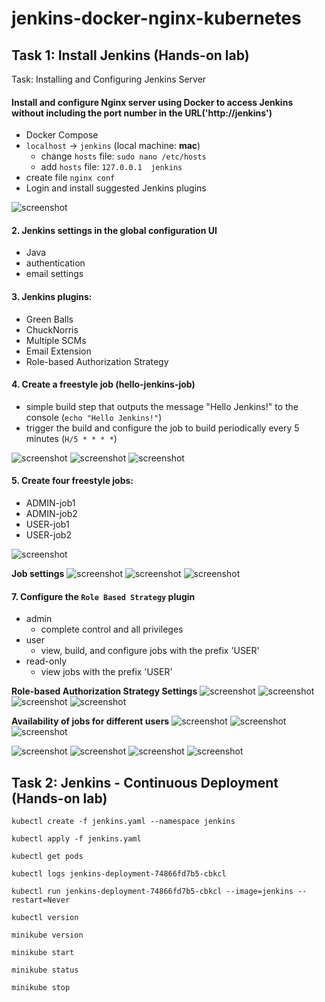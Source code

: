 # jenkins-docker-nginx-kubernetes

## Task 1: Install Jenkins (Hands-on lab)
Task: Installing and Configuring Jenkins Server

#### Install and configure Nginx server using Docker to access Jenkins without including the port number in the URL('http://jenkins')
- Docker Compose
- `localhost` -> `jenkins` (local machine: **mac**)
  - change `hosts` file: `sudo nano /etc/hosts` 
  - add `hosts` file: `127.0.0.1  jenkins`
- create file `nginx conf`
- Login and install suggested Jenkins plugins

![screenshot](readme-assets/jenkins-ip.png)

#### 2. Jenkins settings in the global configuration UI
- Java
- authentication
- email settings

#### 3. Jenkins plugins: 
- Green Balls
- ChuckNorris
- Multiple SCMs
- Email Extension
- Role-based Authorization Strategy

#### 4. Create a freestyle job (hello-jenkins-job)
- simple build step that outputs the message "Hello Jenkins!" to the console (`echo "Hello Jenkins!"`)
- trigger the build and configure the job to build periodically every 5 minutes (`H/5 * * * *`)

![screenshot](readme-assets/hello-jenkins-job-1.png)
![screenshot](readme-assets/hello-jenkins-job-2.png)
![screenshot](readme-assets/hello-jenkins-job-3.png)

#### 5. Create four freestyle jobs: 
- ADMIN-job1
- ADMIN-job2
- USER-job1
- USER-job2

![screenshot](readme-assets/freestyle-jobs-1.png)

**Job settings**
![screenshot](readme-assets/job-setting-1.png)
![screenshot](readme-assets/job-setting-2.png)
![screenshot](readme-assets/job-setting-3.png)

#### 7. Configure the `Role Based Strategy` plugin
- admin
  - complete control and all privileges
- user
  - view, build, and configure jobs with the prefix 'USER'
- read-only
  - view jobs with the prefix 'USER'

**Role-based Authorization Strategy Settings**
![screenshot](readme-assets/role-based-strategy-settings-1.png)
![screenshot](readme-assets/role-based-strategy-settings-2.png)
![screenshot](readme-assets/role-based-strategy-settings-3.png)
![screenshot](readme-assets/role-based-strategy-settings-4.png)

**Availability of jobs for different users**
![screenshot](readme-assets/freestyle-jobs-2.png)
![screenshot](readme-assets/freestyle-jobs-3.png)
![screenshot](readme-assets/freestyle-jobs-4.png)

![screenshot](readme-assets/job-1.png)
![screenshot](readme-assets/job-2.png)
![screenshot](readme-assets/job-3.png)
![screenshot](readme-assets/job-4.png)

## Task 2: Jenkins - Continuous Deployment (Hands-on lab)

```
kubectl create -f jenkins.yaml --namespace jenkins
```
```
kubectl apply -f jenkins.yaml
```
```
kubectl get pods
```
```
kubectl logs jenkins-deployment-74866fd7b5-cbkcl
```
```
kubectl run jenkins-deployment-74866fd7b5-cbkcl --image=jenkins --restart=Never
```
```
kubectl version
```
```
minikube version
```
```
minikube start
```
```
minikube status
```
```
minikube stop
```